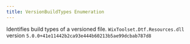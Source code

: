 ```yaml
---
title: VersionBuildTypes Enumeration
---
```

Identifies build types of a versioned file.
`WixToolset.Dtf.Resources.dll` version `5.0.0+41e11442b2ca93e444b60213b5ae99dcbab787d8`
